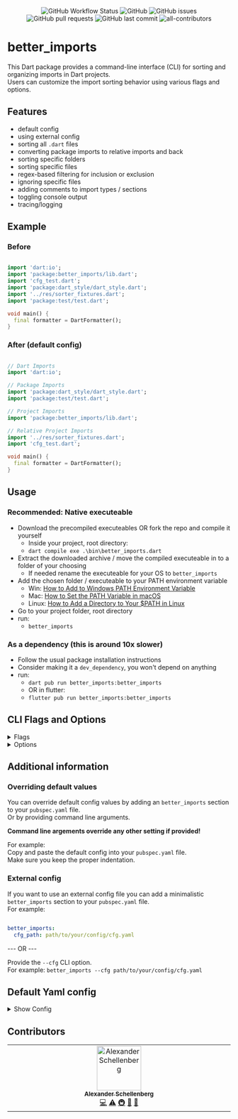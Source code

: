 <p align="middle">
    <img alt="GitHub Workflow Status" src="https://img.shields.io/github/actions/workflow/status/oppahansi/better_imports/dart.yml">
    <img alt="GitHub" src="https://img.shields.io/github/license/oppahansi/better_imports">
    <img alt="GitHub issues" src="https://img.shields.io/github/issues-raw/oppahansi/better_imports">
    <img alt="GitHub pull requests" src="https://img.shields.io/github/issues-pr/oppahansi/better_imports">
    <img alt="GitHub last commit" src="https://img.shields.io/github/last-commit/oppahansi/better_imports">
    <img alt="all-contributors" src="https://img.shields.io/github/all-contributors/oppahansi/better_imports?color=ee8449&style=flat-square">
</p>

# better_imports

This Dart package provides a command-line interface (CLI) for sorting and organizing imports in Dart projects.  
Users can customize the import sorting behavior using various flags and options.


## Features
- default config
- using external config
- sorting all `.dart` files
- converting package imports to relative imports and back
- sorting specific folders
- sorting specific files
- regex-based filtering for inclusion or exclusion
- ignoring specific files
- adding comments to import types / sections
- toggling console output
- tracing/logging


## Example

### Before
```dart

import 'dart:io';
import 'package:better_imports/lib.dart';
import 'cfg_test.dart';
import 'package:dart_style/dart_style.dart';
import '../res/sorter_fixtures.dart';
import 'package:test/test.dart';

void main() {
  final formatter = DartFormatter();
}

```

### After (default config)
```dart

// Dart Imports
import 'dart:io';

// Package Imports
import 'package:dart_style/dart_style.dart';
import 'package:test/test.dart';

// Project Imports
import 'package:better_imports/lib.dart';

// Relative Project Imports
import '../res/sorter_fixtures.dart';
import 'cfg_test.dart';

void main() {
  final formatter = DartFormatter();
}

```

## Usage

### Recommended: Native executeable
- Download the precompiled executeables OR fork the repo and compile it yourself
  * Inside your project, root directory:
  * `dart compile exe .\bin\better_imports.dart`
- Extract the downloaded archive / move the compiled executeable in to a folder of your choosing
  * If needed rename the executeable for your OS to `better_imports`
- Add the chosen folder / executeable to your PATH environment variable
  - Win: [How to Add to Windows PATH Environment Variable](https://helpdeskgeek.com/windows-10/add-windows-path-environment-variable/)
  - Mac: [How to Set the PATH Variable in macOS](https://techpp.com/2021/09/08/set-path-variable-in-macos-guide/)
  - Linux: [How to Add a Directory to Your $PATH in Linux](https://www.howtogeek.com/658904/how-to-add-a-directory-to-your-path-in-linux/)
- Go to your project folder, root directory
- run:
  * `better_imports`

### As a dependency (this is around 10x slower)
- Follow the usual package installation instructions
- Consider making it a `dev_dependency`, you won't depend on anything
- run:
  * `dart pub run better_imports:better_imports`
  * OR in flutter:
  * `flutter pub run better_imports:better_imports`

## CLI Flags and Options

<details>
  <summary>Flags</summary>

```
Name              Abbr                              Description

--help            -h                                Prints this screen.
--no-recursive                                      Performs a non recursive search when collecting .dart files.
--silent          -s                                Disables results output in console.
--relative                                          Converts all project package imports to relative project imports.
--no-comments                                       Removes comments from import types / sections. 
--trace                                             Prints all logging messages to console. Default is false.
```

</details>

<details>
  <summary>Options</summary>

```

Name                  Args                        Description

--cfg                 "path/to/cfg"               Path to an external yaml config. "" are optional.
                                                  If path contains spaces, then "" is required.
--project-name        "project_name"              Project name used to identify project imports. "" are optional.
                                                  If project name contains spaces, then "" are required.
--folders             "folder1,folder2"           Sorts the given folders and subfolders only. "" are optional.
                                                  If folder names contain spaces, then "" is required.
                                                  Must be seperated by ','
                                                  If folders are not in the project root, then provide a path relative
                                                  to project root. Example:
                                                  "lib/sub folder/folder1, bin/subfolder/folder2"
--files               "file1,file2"               Sorts only the given Files. "" are optional.
                                                  If file names contain spaces, then "" is required.
                                                  Must be seperated by ','
--ignore-files        "file1,file2"               Files to be ignored when sorting imports. "" are optional.
                                                  If file names contain spaces, then "" is required.
                                                  Must be seperated by ','
--files-like          ".*\.g\.dart,.*\.g\.dart"   Regex used to filter files which should be sorted. "" are optional.
                                                  If regex contain spaces, then "" is required.
                                                  Must be seperated by ','
--ignore-files-like   ".*\.g\.dart,.*\.g\.dart"   Regex used to filter files which should be ignored. "" are optional.
                                                  If regex contain spaces, then "" is required.
                                                  Must be seperated by ','

```

</details>


## Additional information

### Overriding default values
You can override default config values by adding an `better_imports` section to your `pubspec.yaml` file.  
Or by providing command line arguments. 

**Command line argements override any other setting if provided!**

For example:  
Copy and paste the default config into your `pubspec.yaml` file.  
Make sure you keep the proper indentation.


### External config
If you want to use an external config file you can add a minimalistic `better_imports` section to your `pubspec.yaml` file.  
For example:
```yaml

better_imports:
  cfg_path: path/to/your/config/cfg.yaml

```

--- OR ---  

Provide the `--cfg` CLI option.  
For example:
`better_imports --cfg path/to/your/config/cfg.yaml`


## Default Yaml config

<details>
  <summary>Show Config</summary>

```yaml
# Better Imports default config
# Default config is overwritten when settings are passed in as arguments in the cli
better_imports:
  # If set overwrites the project name
  # Used for sorting project imports
  project_name:

  # Absolute path to an external configuration
  # If set, rest in this section will be ignored
  cfg_path:

  # Flag to include subfolders
  recursive: true

  # Flag to add comments above import sections
  comments: true

  # Flag to disable results output in console
  silent: false

  # Flag to use relative imports in the project
  relative: false

  # Flag to use to log everything happening to console
  trace: false

  # Folder names used for collecting dart files
  folders:
    - lib
    - bin
    - res
    - example
    - test
    - tests
    - integration_test
    - integration_tests
    - test_driver

  # File names which should be sorted
  files:

  # File names which should be excluded
  ignore_files:

  # RegEx pattern for files which should be collected
  files_like:

  # RegEx pattern for files which should be excluded
  ignore_files_like:
    - .*generated_plugin_registrant\.dart
    - .*\.g\.dart
    - .*\.gr\.dart
    - .*\.freezed\.dart
```

</details>

## Contributors

<!-- ALL-CONTRIBUTORS-LIST:START - Do not remove or modify this section -->
<!-- prettier-ignore-start -->
<!-- markdownlint-disable -->
<table>
  <tbody>
    <tr>
      <td align="center" valign="top" width="14.28%"><a href="https://github.com/oppahansi"><img src="https://avatars.githubusercontent.com/u/3140621?v=4?s=100" width="100px;" alt="Alexander Schellenberg"/><br /><sub><b>Alexander Schellenberg</b></sub></a><br /><a href="https://github.com/oppahansi/better_imports/commits?author=oppahansi" title="Code">💻</a> <a href="https://github.com/oppahansi/better_imports/commits?author=oppahansi" title="Tests">⚠️</a> <a href="#infra-oppahansi" title="Infrastructure (Hosting, Build-Tools, etc)">🚇</a> <a href="#maintenance-oppahansi" title="Maintenance">🚧</a> <a href="https://github.com/oppahansi/better_imports/pulls?q=is%3Apr+reviewed-by%3Aoppahansi" title="Reviewed Pull Requests">👀</a></td>
    </tr>
  </tbody>
</table>

<!-- markdownlint-restore -->
<!-- prettier-ignore-end -->

<!-- ALL-CONTRIBUTORS-LIST:END -->
<!-- prettier-ignore-start -->
<!-- markdownlint-disable -->

<!-- markdownlint-restore -->
<!-- prettier-ignore-end -->

<!-- ALL-CONTRIBUTORS-LIST:END -->
